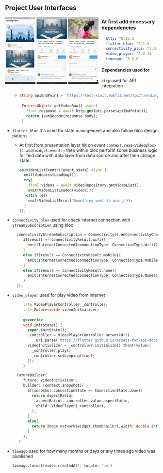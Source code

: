 

## Project User Interfaces

<div style="float:left;margin:0 10px 10px 0" markdown="1">
  <img width="100" height="220" src="https://github.com/Tareq23/video-player-with-chat/blob/main/ui/video_list.png">
  <img width="100" height="220" src="https://github.com/Tareq23/video-player-with-chat/blob/main/ui/video_details_thumbnail.png">
  <img width="100" height="220" src="https://github.com/Tareq23/video-player-with-chat/blob/main/ui/video_details_play.png">
</div>

### At first add necessary dependencies

```yaml
  http: ^0.13.5
  flutter_bloc: ^8.1.3
  connectivity_plus: ^5.0.2
  video_player: ^2.2.15
  timeago: ^3.6.0
```

 #### Dependencies used for
   * `http` used for API integration
       * ```dart
         String apiEndPoint = 'https://test-ximit.mahfil.net/api/trending-video/1?page=1';

          Future<Object> getVideoRaw() async{
            final response = await http.get(Uri.parse(apiEndPoint));
            return jsonDecode(response.body);
          }
         ```
   * `flutter_bloc` It's used for state management and also follow bloc design pattern
       * At first from presentation layer hit on event `context.read<VideoBloc>().add(widget.event);` then within bloc perform some business logic for find data with data layer from data source and after then change state.
          ```dart
          on<VideoListEvent>((event,state) async {
            emit(VideoListLoading());
            try{
              final videos = await videoRepository.getVideoList();
              emit(VideoListLoaded(videos));
            }catch (e){
              emit(VideoListError('Something went to wrong'));
            }
          });
          ```
  * `connectivity_plus` used for check internet connection with `StreamSubscription` using bloc
     ```dart
       connectivityStreamSubscription = Connectivity().onConnectivityChanged.listen((ConnectivityResult result) {
          if(result == ConnectivityResult.wifi){
            emit(InternetConnected(connectionType: ConnectionType.Wifi));
          }
          else if(result == ConnectivityResult.mobile){
            emit(InternetConnected(connectionType: ConnectionType.Mobile));
          }
          else if(result == ConnectivityResult.none){
            emit(InternetConnected(connectionType: ConnectionType.None));
          }
       });
     ```
* `video_player` used for play video from internet
   ```dart
        late VideoPlayerController _controller;
        late Future<void> videoInitializer;

        @override
        void initState() {
          super.initState();
          _controller = VideoPlayerController.networkUrl(
              Uri.parse('https://flutter.github.io/assets-for-api-docs/assets/videos/bee.mp4'));
          videoInitializer = _controller.initialize().then((value){
            _controller.play();
            _controller.setLooping(true);
          });
        }
   ```
   ```dart
     FutureBuilder(
        future: videoInitializer,
        builder: (context,snapshot){
          if(snapshot.connectionState == ConnectionState.done){
            return AspectRatio(
              aspectRatio: _controller.value.aspectRatio,
              child: VideoPlayer(_controller),
            );
          }
          else{
            return Image.network(widget.thumbnailUrl,width: double.infinity,height: double.infinity,fit: BoxFit.fill,);
          }
        },
      )
   ```

* `timeago` used for how many months or days or any times ago video was plublished
   ```dart
   timeago.format(video.createdAt!, locale: 'bn')
   ```

